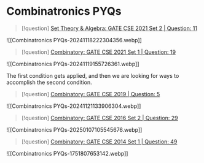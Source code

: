 # Combinatronics PYQs

> [!question] 
> [Set Theory & Algebra: GATE CSE 2021 Set 2 | Question: 11](https://gateoverflow.in/357529/gate-cse-2021-set-2-question-11)

![[Combinatronics PYQs-20241118222304356.webp]]



> [!question] 
> [Combinatory: GATE CSE 2021 Set 1 | Question: 19](https://gateoverflow.in/357432/gate-cse-2021-set-1-question-19)

![[Combinatronics PYQs-20241119155726361.webp]]


The first condition gets applied, and then we are looking for ways to accomplish the second condition.




> [!question] 
> [Combinatory: GATE CSE 2019 | Question: 5](https://gateoverflow.in/302843/gate-cse-2019-question-5)

![[Combinatronics PYQs-20241121133906304.webp]]


> [!question] 
> [Combinatory: GATE CSE 2016 Set 2 | Question: 29](https://gateoverflow.in/39588/gate-cse-2016-set-2-question-29?show=425665)

![[Combinatronics PYQs-20250107105545676.webp]]



> [!question] 
> [Combinatory: GATE CSE 2014 Set 1 \| Question: 49](https://gateoverflow.in/1929/gate-cse-2014-set-1-question-49)


![[Combinatronics PYQs-1751807653142.webp]]
